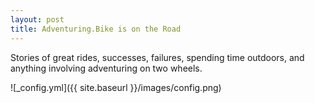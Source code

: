 ```yaml
---
layout: post
title: Adventuring.Bike is on the Road
---
```


Stories of great rides, successes, failures, spending time outdoors, and anything involving adventuring on two wheels. 

![_config.yml]({{ site.baseurl }}/images/config.png)
